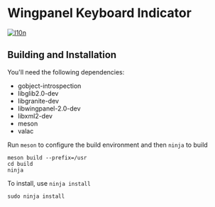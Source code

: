 # Wingpanel Keyboard Indicator
[![l10n](https://l10n.elementary.io/widgets/wingpanel/wingpanel-indicator-keyboard/svg-badge.svg)](https://l10n.elementary.io/projects/wingpanel/wingpanel-indicator-keyboard)

## Building and Installation

You'll need the following dependencies:

* gobject-introspection
* libglib2.0-dev
* libgranite-dev
* libwingpanel-2.0-dev
* libxml2-dev
* meson
* valac
    
Run `meson` to configure the build environment and then `ninja` to build

    meson build --prefix=/usr
    cd build
    ninja
    
To install, use `ninja install`

    sudo ninja install
